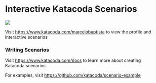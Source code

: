 # Interactive Katacoda Scenarios

[![](http://shields.katacoda.com/katacoda/marcelobaptista/count.svg)](https://www.katacoda.com/marcelobaptista "Get your profile on Katacoda.com")

Visit https://www.katacoda.com/marcelobaptista to view the profile and interactive scenarios

### Writing Scenarios
Visit https://www.katacoda.com/docs to learn more about creating Katacoda scenarios

For examples, visit https://github.com/katacoda/scenario-example
